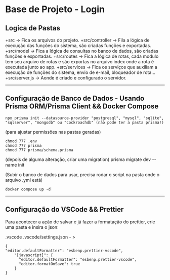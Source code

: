 # Base de Projeto - Login

## Logica de Pastas

+src -> Fica os arquivos do projeto.
+src/controller -> Fila a lógica de execução das funções do sistema, são criadas funções e exportadas.
+src/model -> Fica a lógica de consultas no banco de dados, são criadas funções e exportadas.
+src/routes -> Fica a lógica de rotas, cada modulo tem seu arquivo de rotas e são exportas no arquivo index onde a rota é executada junto ao app.
+src/services -> Fica os serviços que auxiliam a execução de funções do sistema, envio de e-mail, bloqueador de rota...
+src/server.js -> Aonde é criado e configurado o servidor.

---

## Configuração de Banco de Dados - Usando Prisma ORM/Prisma Client && Docker Compose
```
npx prisma init --datasource-provider "postgresql", "mysql", "sqlite", "sqlserver", "mongodb" ou "cockroachdb" (não pode ter a pasta prisma!)
```

(para ajustar permissões nas pastas geradas)
```
chmod 777 .env
chmod 777 prisma
chmod 777 prisma/schema.prisma
```

(depois de alguma alteração, criar uma migration)
prisma migrate dev --name init

(Subir o banco de dados para usar, precisa rodar o script na pasta onde o arquivo .yml está)
```
docker compose up -d
```

---

## Configuração do VSCode && Prettier

Para acontecer a ação de salvar e já fazer a formatação do prettier, crie uma pasta e insira o json:

.vscode
.vscode/settings.json - >
``` 
{
"editor.defaultFormatter": "esbenp.prettier-vscode",
    "[javascript]": {
      "editor.defaultFormatter": "esbenp.prettier-vscode",
      "editor.formatOnSave": true
    }
}
```
